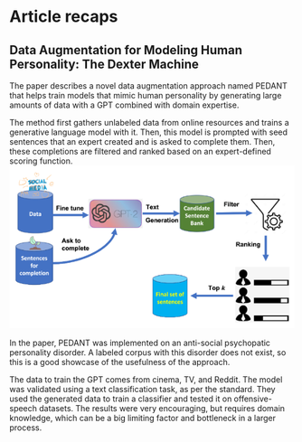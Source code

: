 # Article recaps

## Data Augmentation for Modeling Human Personality: The Dexter Machine

The paper describes a novel data augmentation approach named PEDANT that helps train models that mimic human personality by generating large amounts of data with a GPT combined with domain expertise.

The method first gathers unlabeled data from online resources and trains a generative language model with it.
Then, this model is prompted with seed sentences that an expert created and is asked to complete them.
Then, these completions are filtered and ranked based on an expert-defined scoring function.
![alt text](images/image.png)

In the paper, PEDANT was implemented on an anti-social psychopatic personality disorder.
A labeled corpus with this disorder does not exist, so this is a good showcase of the usefulness of the approach.

The data to train the GPT comes from cinema, TV, and Reddit.
The model was validated using a text classification task, as per the standard.
They used the generated data to train a classifier and tested it on offensive-speech datasets.
The results were very encouraging, but requires domain knowledge, which can be a big limiting factor and bottleneck in a larger process.
